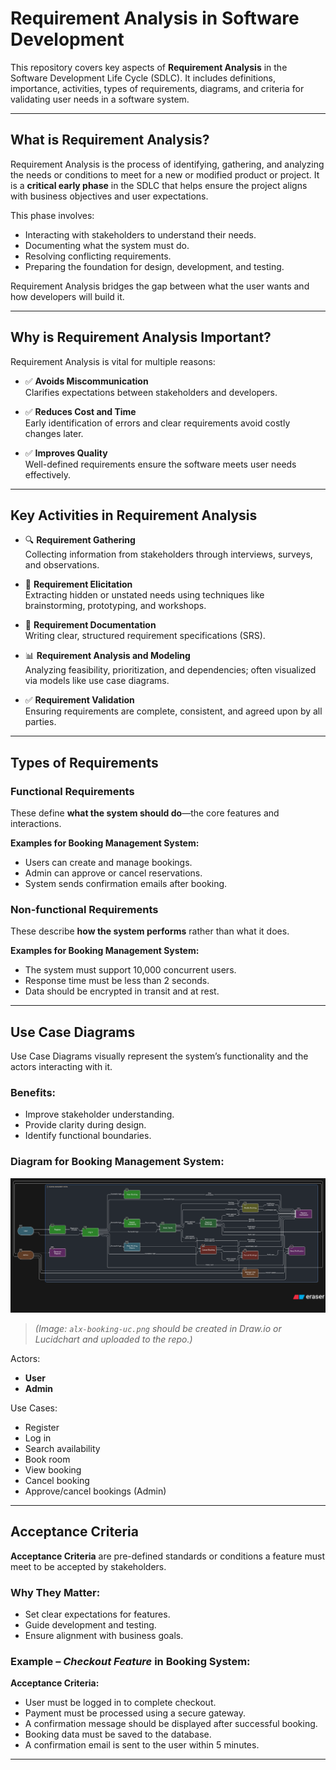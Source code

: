 # Requirement Analysis in Software Development

This repository covers key aspects of **Requirement Analysis** in the Software Development Life Cycle (SDLC). It includes definitions, importance, activities, types of requirements, diagrams, and criteria for validating user needs in a software system.

---

## What is Requirement Analysis?

Requirement Analysis is the process of identifying, gathering, and analyzing the needs or conditions to meet for a new or modified product or project. It is a **critical early phase** in the SDLC that helps ensure the project aligns with business objectives and user expectations.

This phase involves:
- Interacting with stakeholders to understand their needs.
- Documenting what the system must do.
- Resolving conflicting requirements.
- Preparing the foundation for design, development, and testing.

Requirement Analysis bridges the gap between what the user wants and how developers will build it.

---

## Why is Requirement Analysis Important?

Requirement Analysis is vital for multiple reasons:

- ✅ **Avoids Miscommunication**  
  Clarifies expectations between stakeholders and developers.

- ✅ **Reduces Cost and Time**  
  Early identification of errors and clear requirements avoid costly changes later.

- ✅ **Improves Quality**  
  Well-defined requirements ensure the software meets user needs effectively.

---

## Key Activities in Requirement Analysis

- 🔍 **Requirement Gathering**  
  Collecting information from stakeholders through interviews, surveys, and observations.

- 🧠 **Requirement Elicitation**  
  Extracting hidden or unstated needs using techniques like brainstorming, prototyping, and workshops.

- 📝 **Requirement Documentation**  
  Writing clear, structured requirement specifications (SRS).

- 📊 **Requirement Analysis and Modeling**  
  Analyzing feasibility, prioritization, and dependencies; often visualized via models like use case diagrams.

- ✅ **Requirement Validation**  
  Ensuring requirements are complete, consistent, and agreed upon by all parties.

---

## Types of Requirements

### Functional Requirements

These define **what the system should do**—the core features and interactions.

**Examples for Booking Management System:**
- Users can create and manage bookings.
- Admin can approve or cancel reservations.
- System sends confirmation emails after booking.

### Non-functional Requirements

These describe **how the system performs** rather than what it does.

**Examples for Booking Management System:**
- The system must support 10,000 concurrent users.
- Response time must be less than 2 seconds.
- Data should be encrypted in transit and at rest.

---

## Use Case Diagrams

Use Case Diagrams visually represent the system’s functionality and the actors interacting with it.

### Benefits:
- Improve stakeholder understanding.
- Provide clarity during design.
- Identify functional boundaries.

### Diagram for Booking Management System:

![Use Case Diagram](alx-booking-uc.png)

> *(Image: `alx-booking-uc.png` should be created in Draw.io or Lucidchart and uploaded to the repo.)*

Actors:
- **User**
- **Admin**

Use Cases:
- Register
- Log in
- Search availability
- Book room
- View booking
- Cancel booking
- Approve/cancel bookings (Admin)

---

## Acceptance Criteria

**Acceptance Criteria** are pre-defined standards or conditions a feature must meet to be accepted by stakeholders.

### Why They Matter:
- Set clear expectations for features.
- Guide development and testing.
- Ensure alignment with business goals.

### Example – *Checkout Feature* in Booking System:

**Acceptance Criteria:**
- User must be logged in to complete checkout.
- Payment must be processed using a secure gateway.
- A confirmation message should be displayed after successful booking.
- Booking data must be saved to the database.
- A confirmation email is sent to the user within 5 minutes.

---
